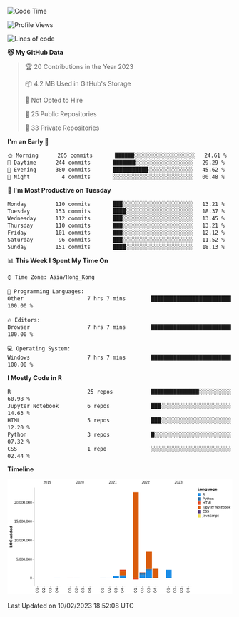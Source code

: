 

<!--**wt12318/wt12318** is a ✨ _special_ ✨ repository because its `README.md` (this file) appears on your GitHub profile.-->

<!--START_SECTION:waka-->
![Code Time](http://img.shields.io/badge/Code%20Time-574%20hrs%2016%20mins-blue)

![Profile Views](http://img.shields.io/badge/Profile%20Views-0-blue)

![Lines of code](https://img.shields.io/badge/From%20Hello%20World%20I%27ve%20Written-39%20Million%20lines%20of%20code-blue)

**🐱 My GitHub Data** 

> 🏆 20 Contributions in the Year 2023
 > 
> 📦 4.2 MB Used in GitHub's Storage 
 > 
> 🚫 Not Opted to Hire
 > 
> 📜 25 Public Repositories 
 > 
> 🔑 33 Private Repositories  
 > 
**I'm an Early 🐤** 

```text
🌞 Morning      205 commits       ██████░░░░░░░░░░░░░░░░░░░   24.61 % 
🌆 Daytime      244 commits       ███████░░░░░░░░░░░░░░░░░░   29.29 % 
🌃 Evening      380 commits       ███████████░░░░░░░░░░░░░░   45.62 % 
🌙 Night          4 commits       ░░░░░░░░░░░░░░░░░░░░░░░░░   00.48 % 

```
📅 **I'm Most Productive on Tuesday** 

```text
Monday         110 commits       ███░░░░░░░░░░░░░░░░░░░░░░   13.21 % 
Tuesday        153 commits       ████░░░░░░░░░░░░░░░░░░░░░   18.37 % 
Wednesday      112 commits       ███░░░░░░░░░░░░░░░░░░░░░░   13.45 % 
Thursday       110 commits       ███░░░░░░░░░░░░░░░░░░░░░░   13.21 % 
Friday         101 commits       ███░░░░░░░░░░░░░░░░░░░░░░   12.12 % 
Saturday        96 commits       ███░░░░░░░░░░░░░░░░░░░░░░   11.52 % 
Sunday         151 commits       ████░░░░░░░░░░░░░░░░░░░░░   18.13 % 

```


📊 **This Week I Spent My Time On** 

```text
⌚︎ Time Zone: Asia/Hong_Kong

💬 Programming Languages: 
Other                    7 hrs 7 mins        █████████████████████████   100.00 % 

🔥 Editors: 
Browser                  7 hrs 7 mins        █████████████████████████   100.00 % 

💻 Operating System: 
Windows                  7 hrs 7 mins        █████████████████████████   100.00 % 

```

**I Mostly Code in R** 

```text
R                        25 repos            ███████████████░░░░░░░░░░   60.98 % 
Jupyter Notebook         6 repos             ███░░░░░░░░░░░░░░░░░░░░░░   14.63 % 
HTML                     5 repos             ███░░░░░░░░░░░░░░░░░░░░░░   12.20 % 
Python                   3 repos             █░░░░░░░░░░░░░░░░░░░░░░░░   07.32 % 
CSS                      1 repo              ░░░░░░░░░░░░░░░░░░░░░░░░░   02.44 % 

```


**Timeline**

![Chart not found](https://raw.githubusercontent.com/wt12318/wt12318/main/charts/bar_graph.png) 


 Last Updated on 10/02/2023 18:52:08 UTC
<!--END_SECTION:waka-->


